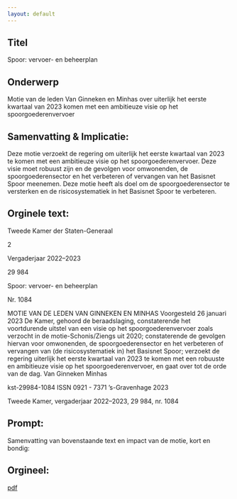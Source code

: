 ```yaml
---
layout: default
---
```

## Titel
Spoor: vervoer- en beheerplan
## Onderwerp
Motie van de leden Van Ginneken en Minhas over uiterlijk het eerste kwartaal van 2023 komen met een ambitieuze visie op het spoorgoederenvervoer
## Samenvatting & Implicatie:

Deze motie verzoekt de regering om uiterlijk het eerste kwartaal van 2023 te komen met een ambitieuze visie op het spoorgoederenvervoer. Deze visie moet robuust zijn en de gevolgen voor omwonenden, de spoorgoederensector en het verbeteren of vervangen van het Basisnet Spoor meenemen. Deze motie heeft als doel om de spoorgoederensector te versterken en de risicosystematiek in het Basisnet Spoor te verbeteren.
## Orginele text:


Tweede Kamer der Staten-Generaal

2

Vergaderjaar 2022–2023

29 984

Spoor: vervoer- en beheerplan

Nr. 1084

MOTIE VAN DE LEDEN VAN GINNEKEN EN MINHAS
Voorgesteld 26 januari 2023
De Kamer,
gehoord de beraadslaging,
constaterende het voortdurende uitstel van een visie op het spoorgoederenvervoer zoals verzocht in de motie-Schonis/Ziengs uit 2020;
constaterende de gevolgen hiervan voor omwonenden, de spoorgoederensector en het verbeteren of vervangen van (de risicosystematiek in) het
Basisnet Spoor;
verzoekt de regering uiterlijk het eerste kwartaal van 2023 te komen met
een robuuste en ambitieuze visie op het spoorgoederenvervoer,
en gaat over tot de orde van de dag.
Van Ginneken
Minhas

kst-29984-1084
ISSN 0921 - 7371
’s-Gravenhage 2023

Tweede Kamer, vergaderjaar 2022–2023, 29 984, nr. 1084


## Prompt:
Samenvatting van bovenstaande text en impact van de motie, kort en bondig:

## Orgineel:
[pdf](https://gegevensmagazijn.tweedekamer.nl/OData/v4/2.0/Document(8ecb9a1d-77c6-45d3-87ab-2c86ec8d7540)/resource)
